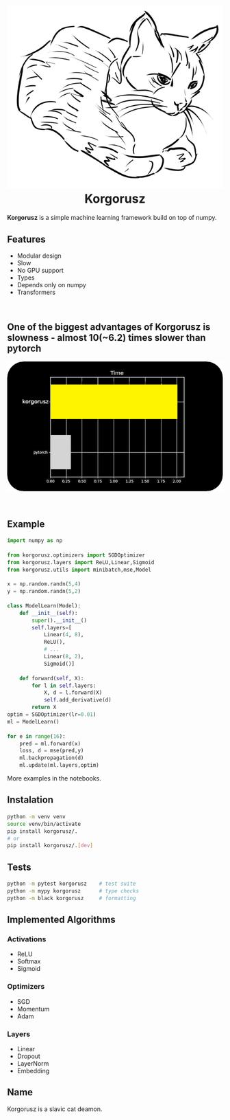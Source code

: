 <h1 align="center"><img src="./data/korgorusz_cat.svg" alt="hmmm"><br>Korgorusz</h1>

<b>Korgorusz</b> is a simple machine learning framework build on top of numpy.

## Features
* Modular design
* Slow
* No GPU support
* Types
* Depends only on numpy
* Transformers

<br>


## One of the biggest advantages of Korgorusz is slowness - almost 10(~6.2) times slower than pytorch
![plot time](./data/plot_bar.png)


<br>


## Example
```python
import numpy as np

from korgorusz.optimizers import SGDOptimizer
from korgorusz.layers import ReLU,Linear,Sigmoid
from korgorusz.utils import minibatch,mse,Model

x = np.random.randn(5,4)
y = np.random.randn(5,2)

class ModelLearn(Model):
    def __init__(self):
        super().__init__()
        self.layers=[
            Linear(4, 8),
            ReLU(),
            # ...
            Linear(8, 2),
            Sigmoid()]

    def forward(self, X):
        for l in self.layers:
            X, d = l.forward(X)
            self.add_derivative(d)
        return X
optim = SGDOptimizer(lr=0.01)
ml = ModelLearn()

for e in range(16):
    pred = ml.forward(x)
    loss, d = mse(pred,y)
    ml.backpropagation(d)
    ml.update(ml.layers,optim)
```
More examples in the notebooks.


## Instalation
```bash
python -m venv venv
source venv/bin/activate
pip install korgorusz/.
# or
pip install korgorusz/.[dev]
```

## Tests
```bash
python -m pytest korgorusz    # test suite
python -m mypy korgorusz      # type checks
python -m black korgorusz     # formatting
```

## Implemented Algorithms
### Activations
* ReLU
* Softmax
* Sigmoid

### Optimizers
* SGD
* Momentum
* Adam

### Layers
* Linear
* Dropout
* LayerNorm
* Embedding


## Name
Korgorusz is a slavic cat deamon.
